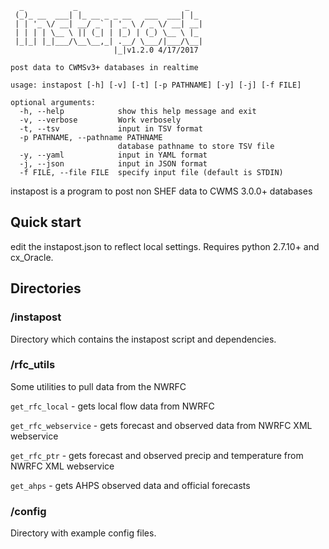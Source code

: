 ```
  _           _                        _
 (_)_ __  ___| |_ __ _ _ __   ___  ___| |_
 | | '_ \/ __| __/ _` | '_ \ / _ \/ __| __|
 | | | | \__ \ || (_| | |_) | (_) \__ \ |_
 |_|_| |_|___/\__\__,_| .__/ \___/|___/\__|
                       |_|v1.2.0 4/17/2017

post data to CWMSv3+ databases in realtime

usage: instapost [-h] [-v] [-t] [-p PATHNAME] [-y] [-j] [-f FILE]

optional arguments:
  -h, --help            show this help message and exit
  -v, --verbose         Work verbosely
  -t, --tsv             input in TSV format
  -p PATHNAME, --pathname PATHNAME
                        database pathname to store TSV file
  -y, --yaml            input in YAML format
  -j, --json            input in JSON format
  -f FILE, --file FILE  specify input file (default is STDIN)

```

instapost is a program to post non SHEF data to CWMS 3.0.0+ databases

## Quick start
edit the instapost.json to reflect local settings.
Requires python 2.7.10+ and cx_Oracle.

## Directories

### /instapost
Directory which contains the instapost script and dependencies.

### /rfc_utils 

Some utilities to pull data from the NWRFC

`get_rfc_local` - gets local flow data from NWRFC

`get_rfc_webservice` - gets forecast and observed data from NWRFC XML webservice

`get_rfc_ptr` - gets forecast and observed precip and temperature from NWRFC XML webservice 

`get_ahps` - gets AHPS observed data and official forecasts

### /config
Directory with example config files.

